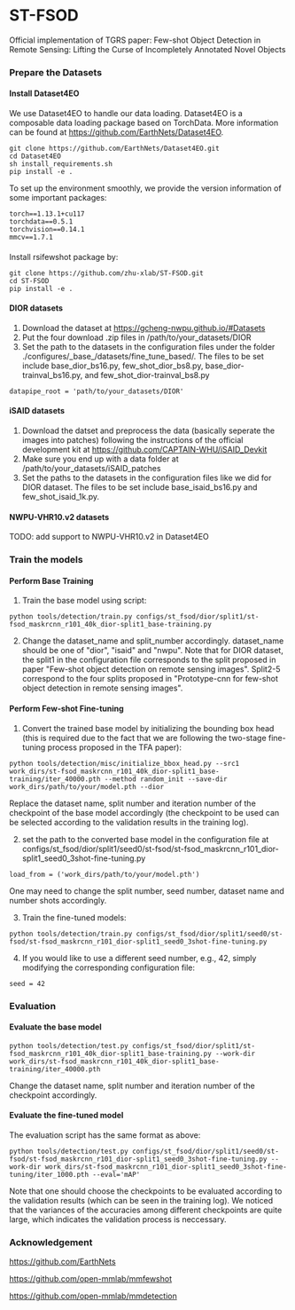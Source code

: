 # ST-FSOD
Official implementation of TGRS paper: Few-shot Object Detection in Remote Sensing: Lifting the Curse of Incompletely Annotated Novel Objects

### Prepare the Datasets
#### Install Dataset4EO
We use Dataset4EO to handle our data loading. Dataset4EO is a composable data loading package based on TorchData. More information can be found at https://github.com/EarthNets/Dataset4EO.

```shell
git clone https://github.com/EarthNets/Dataset4EO.git
cd Dataset4EO
sh install_requirements.sh
pip install -e .
```
To set up the environment smoothly, we provide the version information of some important packages:
```shell
torch==1.13.1+cu117
torchdata==0.5.1
torchvision==0.14.1
mmcv==1.7.1
```

####
Install rsifewshot package by:
```shell
git clone https://github.com/zhu-xlab/ST-FSOD.git
cd ST-FSOD
pip install -e .
```

#### DIOR datasets
1. Download the dataset at https://gcheng-nwpu.github.io/#Datasets
2. Put the four download .zip files in /path/to/your_datasets/DIOR
3. Set the path to the datasets in the configuration files under the folder ./configures/\_base_/datasets/fine_tune_based/. The files to be set include base_dior_bs16.py, few_shot_dior_bs8.py, base_dior-trainval_bs16.py, and few_shot_dior-trainval_bs8.py
```shell
datapipe_root = 'path/to/your_datasets/DIOR'
```

#### iSAID datasets
1. Download the datset and preprocess the data (basically seperate the images into patches) following the instructions of the official development kit at https://github.com/CAPTAIN-WHU/iSAID_Devkit
2. Make sure you end up with a data folder at /path/to/your_datasets/iSAID_patches
3. Set the paths to the datasets in the configuration files like we did for DIOR dataset. The files to be set include base_isaid_bs16.py and few_shot_isaid_1k.py.

#### NWPU-VHR10.v2 datasets
TODO: add support to NWPU-VHR10.v2 in Dataset4EO

### Train the models
#### Perform Base Training
1. Train the base model using script:
```shell
python tools/detection/train.py configs/st_fsod/dior/split1/st-fsod_maskrcnn_r101_40k_dior-split1_base-training.py
```

2. Change the dataset_name and split_number accordingly. dataset_name should be one of "dior", "isaid" and "nwpu". Note that for DIOR dataset, the split1 in the configuration file corresponds to the split proposed in paper "Few-shot object detection on remote sensing images". Split2-5 correspond to the four splits proposed in "Prototype-cnn for few-shot object detection in remote sensing images".

#### Perform Few-shot Fine-tuning
1. Convert the trained base model by initializing the bounding box head (this is required due to the fact that we are following the two-stage fine-tuning process proposed in the TFA paper):
```shell
python tools/detection/misc/initialize_bbox_head.py --src1 work_dirs/st-fsod_maskrcnn_r101_40k_dior-split1_base-training/iter_40000.pth --method random_init --save-dir work_dirs/path/to/your/model.pth --dior
```
Replace the dataset name, split number and iteration number of the checkpoint of the base model accordingly (the checkpoint to be used can be selected according to the validation results in the training log).

2. set the path to the converted base model in the configuration file at configs/st_fsod/dior/split1/seed0/st-fsod/st-fsod_maskrcnn_r101_dior-split1_seed0_3shot-fine-tuning.py
```shell
load_from = ('work_dirs/path/to/your/model.pth')
```
One may need to change the split number, seed number, dataset name and number shots accordingly.

3. Train the fine-tuned models:
```shell
python tools/detection/train.py configs/st_fsod/dior/split1/seed0/st-fsod/st-fsod_maskrcnn_r101_dior-split1_seed0_3shot-fine-tuning.py
```

4. If you would like to use a different seed number, e.g., 42, simply modifying the corresponding configuration file:
```shell
seed = 42
```

### Evaluation
#### Evaluate the base model
```shell
python tools/detection/test.py configs/st_fsod/dior/split1/st-fsod_maskrcnn_r101_40k_dior-split1_base-training.py --work-dir work_dirs/st-fsod_maskrcnn_r101_40k_dior-split1_base-training/iter_40000.pth
```
Change the dataset name, split number and iteration number of the checkpoint accordingly.

#### Evaluate the fine-tuned model
The evaluation script has the same format as above:
```shell
python tools/detection/test.py configs/st_fsod/dior/split1/seed0/st-fsod/st-fsod_maskrcnn_r101_dior-split1_seed0_3shot-fine-tuning.py --work-dir work_dirs/st-fsod_maskrcnn_r101_dior-split1_seed0_3shot-fine-tuning/iter_1000.pth --eval='mAP'
```
Note that one should choose the checkpoints to be evaluated according to the validation results (which can be seen in the training log). We noticed that the variances of the accuracies among different checkpoints are quite large, which indicates the validation process is neccessary.

### Acknowledgement
https://github.com/EarthNets

https://github.com/open-mmlab/mmfewshot

https://github.com/open-mmlab/mmdetection
